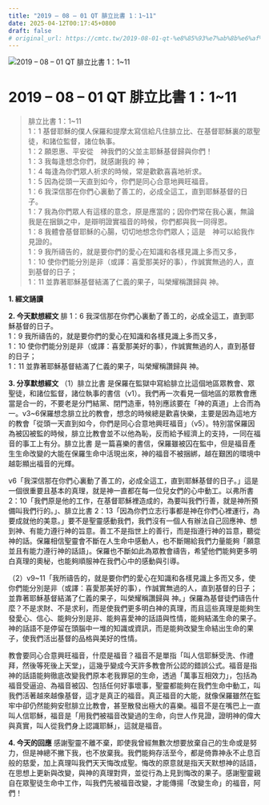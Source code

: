 ```yaml
---
title: "2019 – 08 – 01 QT 腓立比書 1：1~11"
date: 2025-04-12T00:17:45+0800
draft: false
# original_url: https://cmtc.tw/2019-08-01-qt-%e8%85%93%e7%ab%8b%e6%af%94%e6%9b%b8-1%ef%bc%9a111
---
```


![2019 – 08 – 01 QT 腓立比書 1：1\~11](/images/qt.jpg   "2019 – 08 – 01 QT 腓立比書 1：1\~11")

# 2019 – 08 – 01 QT 腓立比書 1：1\~11

> 腓立比書 1：1\~11  
> 1：1 基督耶穌的僕人保羅和提摩太寫信給凡住腓立比、在基督耶穌裏的眾聖徒，和諸位監督，諸位執事。  
> 1：2 願恩惠、平安從　神我們的父並主耶穌基督歸與你們！  
> 1：3 我每逢想念你們，就感謝我的 神；  
> 1：4 每逢為你們眾人祈求的時候，常是歡歡喜喜地祈求。  
> 1：5 因為從頭一天直到如今，你們是同心合意地興旺福音。  
> 1：6 我深信那在你們心裏動了善工的，必成全這工，直到耶穌基督的日子。  
> 1：7 我為你們眾人有這樣的意念，原是應當的；因你們常在我心裏，無論我是在捆鎖之中，是辯明證實福音的時候，你們都與我一同得恩。  
> 1：8 我體會基督耶穌的心腸，切切地想念你們眾人；這是　神可以給我作見證的。  
> 1：9 我所禱告的，就是要你們的愛心在知識和各樣見識上多而又多，  
> 1：10 使你們能分別是非（或譯：喜愛那美好的事），作誠實無過的人，直到基督的日子；  
> 1：11 並靠著耶穌基督結滿了仁義的果子，叫榮耀稱讚歸與 神。

**1. 經文誦讀**

**2.  今天默想經文**
腓 1：6 我深信那在你們心裏動了善工的，必成全這工，直到耶穌基督的日子。  
1：9 我所禱告的，就是要你們的愛心在知識和各樣見識上多而又多，  
1：10 使你們能分別是非（或譯：喜愛那美好的事），作誠實無過的人，直到基督的日子；  
1：11 並靠著耶穌基督結滿了仁義的果子，叫榮耀稱讚歸與 神。

**3. 分享默想經文**
（1）腓立比書 是保羅在監獄中寫給腓立比這個地區眾教會、眾聖徒，和諸位監督，諸位執事的書信（v1）。我們再一次看見一個地區的眾教會應當是合一的，不要老是分門結黨、閉門造車，特別應該要在「神的真道」上合而為一。v3\~6保羅想念腓立比的教會，想念的時候總是歡喜快樂，主要是因為這地方的教會「從頭一天直到如今，你們是同心合意地興旺福音」（v5）。特別當保羅因為被囚被監的時候，腓立比教會並不以他為恥，反而給予經濟上的支持，一同在福音的事工上有分。腓立比書 是一篇喜樂的書信，保羅雖被囚在監中，但是福音產生生命改變的大能在保羅生命中活現出來，神的福音不被捆綁，越在艱困的環境中越彰顯出福音的光輝。

v6「我深信那在你們心裏動了善工的，必成全這工，直到耶穌基督的日子。」這是一個很重要且基本的真理，就是神一直都在每一位兒女們的心中動工。以弗所書2：10「我們原是他的工作，在基督耶穌裡造成的，為要叫我們行善，就是神所預備叫我們行的。」、腓立比書 2：13「因為你們立志行事都是神在你們心裡運行，為要成就他的美意。」要不是聖靈感動我們，我們沒有一個人有辦法自己回應神、想到神、有能力遵行神的旨意。善工不是指世上的善行，而是指遵行神的旨意，聽從神的話。保羅相信聖靈會不斷在人生命中感動人，也不斷賜給我們力量能夠「願意並且有能力遵行神的話語」。保羅也不斷如此為眾教會禱告，希望他們能夠更多明白真理的奧秘，也能夠順服神在我們心中的感動與引導。

（2）v9\~11「我所禱告的，就是要你們的愛心在知識和各樣見識上多而又多，使你們能分別是非（或譯：喜愛那美好的事），作誠實無過的人，直到基督的日子；並靠著耶穌基督結滿了仁義的果子，叫榮耀稱讚歸與 神。」保羅為基督徒們禱告什麼？不是求財、不是求利，而是使我們更多明白神的真理，而且這些真理是能夠生發愛心、信心、能夠分別是非、能夠喜愛神的話語與性情，能夠結滿生命的果子。神的話語不是停留在頭腦中一堆的知識或資訊，而是能夠改變生命結出生命的果子，使我們活出基督的品格與美好的性情。

教會要同心合意興旺福音，什麼是福音？福音不是單指「叫人信耶穌受洗、作禮拜，然後等死後上天堂」，這幾乎變成今天許多教會所公認的錯誤公式。福音是指神的話語能夠徹底改變我們原本老我罪惡的生命，透過「萬事互相效力」，包括為福音受逼迫、為福音被囚、包括任何好事壞事，聖靈都能夠在我們生命中動工，叫我們活著越來越像基督，這才是真正的福音。真正福音的大能，就像保羅雖然在監牢中卻仍然能夠安慰腓立比教會，甚至散發出極大的喜樂。福音不是在嘴巴上一直叫人信耶穌，福音是「用我們被福音改變過的生命，向世人作見證，證明神的偉大與真實，叫人從我們身上認識耶穌」，這就是福音。

**4. 今天的回應**
感謝聖靈不離不棄，即使我曾經無數次想要放棄自己的生命或是努力，但是神總不撇下我，也不放棄我。我們能夠存活至今，都是倚靠神永不止息百般的慈愛，加上真理叫我們天天悔改成聖。悔改的原意就是指天天默想神的話語，在思想上更新與改變，與神的真理對齊，並從行為上見到悔改的果子。感謝聖靈親自在眾聖徒生命中工作，叫我們先被福音改變，才能傳揚「改變生命」的福音，阿們！

